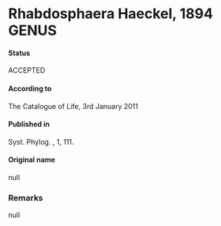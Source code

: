 Rhabdosphaera Haeckel, 1894 GENUS
=======

#### Status
ACCEPTED

#### According to
The Catalogue of Life, 3rd January 2011

#### Published in
Syst. Phylog. , 1, 111.

#### Original name
null

### Remarks
null